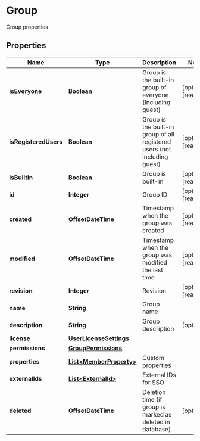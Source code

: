 

# Group

Group properties

## Properties

| Name | Type | Description | Notes |
|------------ | ------------- | ------------- | -------------|
|**isEveryone** | **Boolean** | Group is the built-in group of everyone (including guest) |  [optional] [readonly] |
|**isRegisteredUsers** | **Boolean** | Group is the built-in group of all registered users (not including guest) |  [optional] [readonly] |
|**isBuiltIn** | **Boolean** | Group is built-in |  [optional] [readonly] |
|**id** | **Integer** | Group ID |  [optional] [readonly] |
|**created** | **OffsetDateTime** | Timestamp when the group was created |  [optional] [readonly] |
|**modified** | **OffsetDateTime** | Timestamp when the group was modified the last time |  [optional] [readonly] |
|**revision** | **Integer** | Revision |  [optional] [readonly] |
|**name** | **String** | Group name |  |
|**description** | **String** | Group description |  [optional] |
|**license** | [**UserLicenseSettings**](UserLicenseSettings.md) |  |  |
|**permissions** | [**GroupPermissions**](GroupPermissions.md) |  |  |
|**properties** | [**List&lt;MemberProperty&gt;**](MemberProperty.md) | Custom properties |  |
|**externalIds** | [**List&lt;ExternalId&gt;**](ExternalId.md) | External IDs for SSO |  |
|**deleted** | **OffsetDateTime** | Deletion time (if group is marked as deleted in database) |  [optional] |



